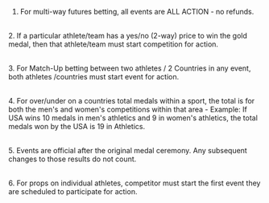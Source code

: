1. For multi-way futures betting, all events are ALL ACTION - no refunds.

\
2. If a particular athlete/team has a yes/no (2-way) price to win the gold medal, then that athlete/team must start competition for action.

\
3. For Match-Up betting between two athletes / 2 Countries in any event, both athletes /countries must start event for action.
   
\
4. For over/under on a countries total medals within a sport, the total is for both the men's and women's competitions within that area - Example: If USA wins 10 medals in men's athletics and 9 in women's athletics, the total medals won by the USA is 19 in Athletics.

   
\
5. Events are official after the original medal ceremony. Any subsequent changes to those results do not count.

   
\
6. For props on individual athletes, competitor must start the first event they are scheduled to participate for action.

